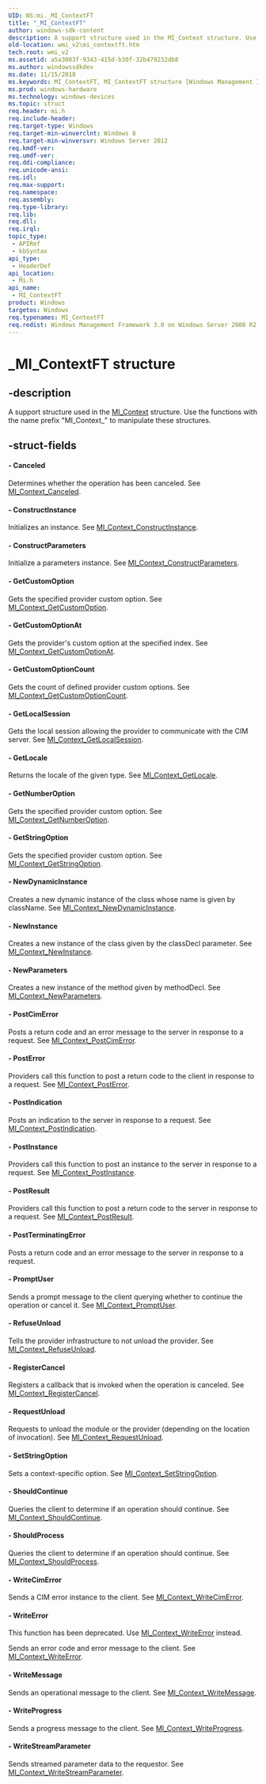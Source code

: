 ```yaml
---
UID: NS:mi._MI_ContextFT
title: "_MI_ContextFT"
author: windows-sdk-content
description: A support structure used in the MI_Context structure. Use the functions with the name prefix &#0034;MI_Context_&#0034; to manipulate these structures.
old-location: wmi_v2\mi_contextft.htm
tech.root: wmi_v2
ms.assetid: a5a3003f-9343-415d-b30f-32b479232db8
ms.author: windowssdkdev
ms.date: 11/15/2018
ms.keywords: MI_ContextFT, MI_ContextFT structure [Windows Management Infrastructure (MI)], _MI_ContextFT, mi/MI_ContextFT, wmi_v2.mi_contextft
ms.prod: windows-hardware
ms.technology: windows-devices
ms.topic: struct
req.header: mi.h
req.include-header: 
req.target-type: Windows
req.target-min-winverclnt: Windows 8
req.target-min-winversvr: Windows Server 2012
req.kmdf-ver: 
req.umdf-ver: 
req.ddi-compliance: 
req.unicode-ansi: 
req.idl: 
req.max-support: 
req.namespace: 
req.assembly: 
req.type-library: 
req.lib: 
req.dll: 
req.irql: 
topic_type:
 - APIRef
 - kbSyntax
api_type:
 - HeaderDef
api_location:
 - Mi.h
api_name:
 - MI_ContextFT
product: Windows
targetos: Windows
req.typenames: MI_ContextFT
req.redist: Windows Management Framework 3.0 on Windows Server 2008 R2 with SP1,     Windows 7 with SP1, and Windows Server 2008 with SP2
---
```


# _MI_ContextFT structure


## -description


A support structure used in the <a href="https://msdn.microsoft.com/51d6c510-f9fd-4ab7-a669-b2a5776b496d">MI_Context</a> 
     structure. Use the functions with the name prefix "MI_Context_" to manipulate these 
     structures.


## -struct-fields






#### - Canceled

Determines whether the operation has been canceled. See 
       <a href="https://msdn.microsoft.com/d8050079-978d-461b-8cf7-e6a08e4d026f">MI_Context_Canceled</a>.


#### - ConstructInstance

Initializes an instance. See 
       <a href="https://msdn.microsoft.com/c1b90938-401a-4fae-99de-9954d02b892e">MI_Context_ConstructInstance</a>.


#### - ConstructParameters

Initialize a parameters instance. See 
       <a href="https://msdn.microsoft.com/dd5bea1c-fee0-4ebf-9c4c-a42bf9ba315b">MI_Context_ConstructParameters</a>.


#### - GetCustomOption

Gets the specified provider custom option. See 
       <a href="https://msdn.microsoft.com/3338ca5c-48ac-450f-bf2a-ded6a2c3da19">MI_Context_GetCustomOption</a>.


#### - GetCustomOptionAt

Gets the provider's custom option at the specified index. See 
       <a href="https://msdn.microsoft.com/f4f6c935-5207-46f6-b015-c4db724113f3">MI_Context_GetCustomOptionAt</a>.


#### - GetCustomOptionCount

Gets the count of defined provider custom options. See 
       <a href="https://msdn.microsoft.com/8cce1492-5c3a-4ba8-8f33-22f6ff7fcf3a">MI_Context_GetCustomOptionCount</a>.


#### - GetLocalSession

Gets the local session allowing the provider to communicate with the CIM server. See 
       <a href="https://msdn.microsoft.com/275657b1-9e74-456e-9ef9-28b621d27fc7">MI_Context_GetLocalSession</a>.


#### - GetLocale

Returns the locale of the given type. See 
       <a href="https://msdn.microsoft.com/7d2271e8-de76-4629-aedc-0ab882ab58eb">MI_Context_GetLocale</a>.


#### - GetNumberOption

Gets the specified provider custom option. See 
       <a href="https://msdn.microsoft.com/862a44b9-a6bd-4433-a7da-9309392a946c">MI_Context_GetNumberOption</a>.


#### - GetStringOption

Gets the specified provider custom option. See 
       <a href="https://msdn.microsoft.com/ef6fa103-7421-4c66-902d-c5a731abaa54">MI_Context_GetStringOption</a>.


#### - NewDynamicInstance

Creates a new dynamic instance of the class whose name is given by className. See 
       <a href="https://msdn.microsoft.com/05415945-c804-4056-b4bf-673995c1d6e4">MI_Context_NewDynamicInstance</a>.


#### - NewInstance

Creates a new instance of the class given by the classDecl parameter. See 
       <a href="https://msdn.microsoft.com/59571aa0-7fc2-4724-94e8-15b8a62327b6">MI_Context_NewInstance</a>.


#### - NewParameters

Creates a new instance of the method given by methodDecl. See 
       <a href="https://msdn.microsoft.com/8fb80e6f-627c-4897-9776-7454c0258809">MI_Context_NewParameters</a>.


#### - PostCimError

Posts a return code and an error message to the server in response to a request. See 
       <a href="https://msdn.microsoft.com/96ef9e97-467b-4b71-a7f9-4f640102e744">MI_Context_PostCimError</a>.


#### - PostError

Providers call this function to post a return code to the client in response to a request. See 
       <a href="https://msdn.microsoft.com/b52e3b28-a4b7-4017-9670-09b10363544b">MI_Context_PostError</a>.


#### - PostIndication

Posts an indication to the server in response to a request. See 
       <a href="https://msdn.microsoft.com/1e7fb986-0896-44cb-9b19-e3576911058c">MI_Context_PostIndication</a>.


#### - PostInstance

Providers call this function to post an instance to the server in response to a request. See 
       <a href="https://msdn.microsoft.com/b7c5e677-5b49-48b8-8273-4fd04c2f4a90">MI_Context_PostInstance</a>.


#### - PostResult

Providers call this function to post a return code to the server in response to a request. See 
       <a href="https://msdn.microsoft.com/e890ebab-f243-40eb-8a56-a771475929bb">MI_Context_PostResult</a>.


#### - PostTerminatingError

Posts a return code and an error message to the server in response to a request.


#### - PromptUser

Sends a prompt message to the client querying whether to continue the operation or cancel it. See 
       <a href="https://msdn.microsoft.com/ef50a509-20a8-482c-b7b9-0dc1f0ab4ee0">MI_Context_PromptUser</a>.


#### - RefuseUnload

Tells the provider infrastructure to not unload the provider. See 
       <a href="https://msdn.microsoft.com/d5d06ceb-5f44-4aa8-93a6-1c7b8d06561a">MI_Context_RefuseUnload</a>.


#### - RegisterCancel

Registers a callback that is invoked when the operation is canceled. See 
       <a href="https://msdn.microsoft.com/7e6b2016-6ce5-4dcd-b5f4-6e6d24c46f0a">MI_Context_RegisterCancel</a>.


#### - RequestUnload

Requests to unload the module or the provider (depending on the location of invocation). See 
       <a href="https://msdn.microsoft.com/1eb20bff-326d-4d2f-9b71-a14ca8975597">MI_Context_RequestUnload</a>.


#### - SetStringOption

Sets a context-specific option. See 
       <a href="https://msdn.microsoft.com/a7affdbe-1fc7-4662-8f21-077138365adf">MI_Context_SetStringOption</a>.


#### - ShouldContinue

Queries the client to determine if an operation should continue. See 
       <a href="https://msdn.microsoft.com/5548b75d-2d71-4ef1-828c-ae8fb5e9c165">MI_Context_ShouldContinue</a>.


#### - ShouldProcess

Queries the client to determine if an operation should continue. See 
       <a href="https://msdn.microsoft.com/adfa899c-f65a-4aac-b82d-5bc7b776713a">MI_Context_ShouldProcess</a>.


#### - WriteCimError

Sends a CIM error instance to the client. See 
       <a href="https://msdn.microsoft.com/6df0841b-3e13-4f9a-9e54-5c3c0c0d79fe">MI_Context_WriteCimError</a>.


#### - WriteError

This function has been deprecated. Use 
       <a href="https://msdn.microsoft.com/7626b488-58a3-4c9c-a80b-9b0a6dd7f533">MI_Context_WriteError</a> instead.

Sends an error code and error message to the client. See 
       <a href="https://msdn.microsoft.com/7626b488-58a3-4c9c-a80b-9b0a6dd7f533">MI_Context_WriteError</a>.


#### - WriteMessage

Sends an operational message to the client. See 
       <a href="https://msdn.microsoft.com/2e4dbb4d-5482-4ed0-9903-34b3bb87b16f">MI_Context_WriteMessage</a>.


#### - WriteProgress

Sends a progress message to the client. See 
       <a href="https://msdn.microsoft.com/260d46f3-b048-4278-acde-724323166ba2">MI_Context_WriteProgress</a>.


#### - WriteStreamParameter

Sends streamed parameter data to the requestor. See 
       <a href="https://msdn.microsoft.com/ae52a088-80da-404f-a453-9a9bea61edce">MI_Context_WriteStreamParameter</a>.

